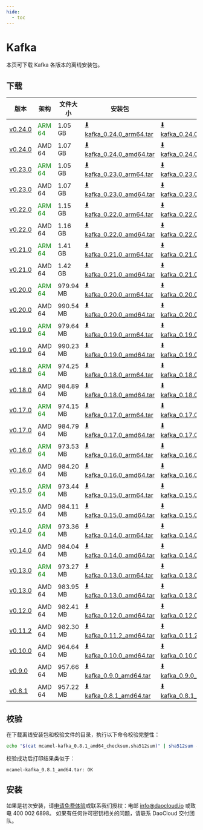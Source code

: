 ```yaml
---
hide:
  - toc
---
```


# Kafka

本页可下载 Kafka 各版本的离线安装包。

## 下载

| 版本 | 架构 | 文件大小 | 安装包 | 校验文件 | 更新日期 |
| ---- | --- | ------ | ----- | ------- | ------- |
| [v0.24.0](../../../middleware/kafka/release-notes.md) | <font color=green>ARM 64</font> | 1.05 GB | [:arrow_down: kafka_0.24.0_arm64.tar](https://qiniu-download-public.daocloud.io/DaoCloud_Enterprise/mcamel-kafka_0.24.0_arm64.tar) | [:arrow_down: kafka_0.24.0_arm64_checksum.sha512sum](https://qiniu-download-public.daocloud.io/DaoCloud_Enterprise/mcamel-kafka_0.24.0_arm64_checksum.sha512sum) | 2025-05-13 |
| [v0.24.0](../../../middleware/kafka/release-notes.md) | AMD 64 | 1.07 GB | [:arrow_down: kafka_0.24.0_amd64.tar](https://qiniu-download-public.daocloud.io/DaoCloud_Enterprise/mcamel-kafka_0.24.0_amd64.tar) | [:arrow_down: kafka_0.24.0_amd64_checksum.sha512sum](https://qiniu-download-public.daocloud.io/DaoCloud_Enterprise/mcamel-kafka_0.24.0_amd64_checksum.sha512sum) | 2025-05-13 |
| [v0.23.0](../../../middleware/kafka/release-notes.md) | <font color=green>ARM 64</font> | 1.05 GB | [:arrow_down: kafka_0.23.0_arm64.tar](https://qiniu-download-public.daocloud.io/DaoCloud_Enterprise/mcamel-kafka_0.23.0_arm64.tar) | [:arrow_down: kafka_0.23.0_arm64_checksum.sha512sum](https://qiniu-download-public.daocloud.io/DaoCloud_Enterprise/mcamel-kafka_0.23.0_arm64_checksum.sha512sum) | 2025-03-11 |
| [v0.23.0](../../../middleware/kafka/release-notes.md) | AMD 64 | 1.07 GB | [:arrow_down: kafka_0.23.0_amd64.tar](https://qiniu-download-public.daocloud.io/DaoCloud_Enterprise/mcamel-kafka_0.23.0_amd64.tar) | [:arrow_down: kafka_0.23.0_amd64_checksum.sha512sum](https://qiniu-download-public.daocloud.io/DaoCloud_Enterprise/mcamel-kafka_0.23.0_amd64_checksum.sha512sum) | 2025-03-11 |
| [v0.22.0](../../../middleware/kafka/release-notes.md) | <font color=green>ARM 64</font> | 1.15 GB | [:arrow_down: kafka_0.22.0_arm64.tar](https://qiniu-download-public.daocloud.io/DaoCloud_Enterprise/mcamel-kafka_0.22.0_arm64.tar) | [:arrow_down: kafka_0.22.0_arm64_checksum.sha512sum](https://qiniu-download-public.daocloud.io/DaoCloud_Enterprise/mcamel-kafka_0.22.0_arm64_checksum.sha512sum) | 2025-02-07 |
| [v0.22.0](../../../middleware/kafka/release-notes.md) | AMD 64 | 1.16 GB | [:arrow_down: kafka_0.22.0_amd64.tar](https://qiniu-download-public.daocloud.io/DaoCloud_Enterprise/mcamel-kafka_0.22.0_amd64.tar) | [:arrow_down: kafka_0.22.0_amd64_checksum.sha512sum](https://qiniu-download-public.daocloud.io/DaoCloud_Enterprise/mcamel-kafka_0.22.0_amd64_checksum.sha512sum) | 2025-02-07 |
| [v0.21.0](../../../middleware/kafka/release-notes.md) | <font color=green>ARM 64</font> | 1.41 GB | [:arrow_down: kafka_0.21.0_arm64.tar](https://qiniu-download-public.daocloud.io/DaoCloud_Enterprise/mcamel-kafka_0.21.0_arm64.tar) | [:arrow_down: kafka_0.21.0_arm64_checksum.sha512sum](https://qiniu-download-public.daocloud.io/DaoCloud_Enterprise/mcamel-kafka_0.21.0_arm64_checksum.sha512sum) | 2024-12-12 |
| [v0.21.0](../../../middleware/kafka/release-notes.md) | AMD 64 | 1.42 GB | [:arrow_down: kafka_0.21.0_amd64.tar](https://qiniu-download-public.daocloud.io/DaoCloud_Enterprise/mcamel-kafka_0.21.0_amd64.tar) | [:arrow_down: kafka_0.21.0_amd64_checksum.sha512sum](https://qiniu-download-public.daocloud.io/DaoCloud_Enterprise/mcamel-kafka_0.21.0_amd64_checksum.sha512sum) | 2024-12-12 |
| [v0.20.0](../../../middleware/kafka/release-notes.md) | <font color=green>ARM 64</font> | 979.94 MB | [:arrow_down: kafka_0.20.0_arm64.tar](https://qiniu-download-public.daocloud.io/DaoCloud_Enterprise/mcamel-kafka_0.20.0_arm64.tar) | [:arrow_down: kafka_0.20.0_arm64_checksum.sha512sum](https://qiniu-download-public.daocloud.io/DaoCloud_Enterprise/mcamel-kafka_0.20.0_arm64_checksum.sha512sum) | 2024-11-05 |
| [v0.20.0](../../../middleware/kafka/release-notes.md) | AMD 64 | 990.54 MB | [:arrow_down: kafka_0.20.0_amd64.tar](https://qiniu-download-public.daocloud.io/DaoCloud_Enterprise/mcamel-kafka_0.20.0_amd64.tar) | [:arrow_down: kafka_0.20.0_amd64_checksum.sha512sum](https://qiniu-download-public.daocloud.io/DaoCloud_Enterprise/mcamel-kafka_0.20.0_amd64_checksum.sha512sum) | 2024-11-05 |
| [v0.19.0](../../../middleware/kafka/release-notes.md) | <font color=green>ARM 64</font> | 979.64 MB | [:arrow_down: kafka_0.19.0_arm64.tar](https://qiniu-download-public.daocloud.io/DaoCloud_Enterprise/mcamel-kafka_0.19.0_arm64.tar) | [:arrow_down: kafka_0.19.0_arm64_checksum.sha512sum](https://qiniu-download-public.daocloud.io/DaoCloud_Enterprise/mcamel-kafka_0.19.0_arm64_checksum.sha512sum) | 2024-10-08 |
| [v0.19.0](../../../middleware/kafka/release-notes.md) | AMD 64 | 990.23 MB | [:arrow_down: kafka_0.19.0_amd64.tar](https://qiniu-download-public.daocloud.io/DaoCloud_Enterprise/mcamel-kafka_0.19.0_amd64.tar) | [:arrow_down: kafka_0.19.0_amd64_checksum.sha512sum](https://qiniu-download-public.daocloud.io/DaoCloud_Enterprise/mcamel-kafka_0.19.0_amd64_checksum.sha512sum) | 2024-10-08 |
| [v0.18.0](../../../middleware/kafka/release-notes.md) | <font color=green>ARM 64</font> | 974.25 MB | [:arrow_down: kafka_0.18.0_arm64.tar](https://qiniu-download-public.daocloud.io/DaoCloud_Enterprise/mcamel-kafka_0.18.0_arm64.tar) | [:arrow_down: kafka_0.18.0_arm64_checksum.sha512sum](https://qiniu-download-public.daocloud.io/DaoCloud_Enterprise/mcamel-kafka_0.18.0_arm64_checksum.sha512sum) | 2024-09-06 |
| [v0.18.0](../../../middleware/kafka/release-notes.md) | AMD 64 | 984.89 MB | [:arrow_down: kafka_0.18.0_amd64.tar](https://qiniu-download-public.daocloud.io/DaoCloud_Enterprise/mcamel-kafka_0.18.0_amd64.tar) | [:arrow_down: kafka_0.18.0_amd64_checksum.sha512sum](https://qiniu-download-public.daocloud.io/DaoCloud_Enterprise/mcamel-kafka_0.18.0_amd64_checksum.sha512sum) | 2024-09-06 |
| [v0.17.0](../../../middleware/kafka/release-notes.md) | <font color=green>ARM 64</font> | 974.15 MB | [:arrow_down: kafka_0.17.0_arm64.tar](https://qiniu-download-public.daocloud.io/DaoCloud_Enterprise/mcamel-kafka_0.17.0_arm64.tar) | [:arrow_down: kafka_0.17.0_arm64_checksum.sha512sum](https://qiniu-download-public.daocloud.io/DaoCloud_Enterprise/mcamel-kafka_0.17.0_arm64_checksum.sha512sum) | 2024-08-08 |
| [v0.17.0](../../../middleware/kafka/release-notes.md) | AMD 64 | 984.79 MB | [:arrow_down: kafka_0.17.0_amd64.tar](https://qiniu-download-public.daocloud.io/DaoCloud_Enterprise/mcamel-kafka_0.17.0_amd64.tar) | [:arrow_down: kafka_0.17.0_amd64_checksum.sha512sum](https://qiniu-download-public.daocloud.io/DaoCloud_Enterprise/mcamel-kafka_0.17.0_amd64_checksum.sha512sum) | 2024-08-08 |
| [v0.16.0](../../../middleware/kafka/release-notes.md) | <font color=green>ARM 64</font> | 973.53 MB | [:arrow_down: kafka_0.16.0_arm64.tar](https://qiniu-download-public.daocloud.io/DaoCloud_Enterprise/mcamel-kafka_0.16.0_arm64.tar) | [:arrow_down: kafka_0.16.0_arm64_checksum.sha512sum](https://qiniu-download-public.daocloud.io/DaoCloud_Enterprise/mcamel-kafka_0.16.0_arm64_checksum.sha512sum) | 2024-07-04 |
| [v0.16.0](../../../middleware/kafka/release-notes.md) | AMD 64 | 984.20 MB | [:arrow_down: kafka_0.16.0_amd64.tar](https://qiniu-download-public.daocloud.io/DaoCloud_Enterprise/mcamel-kafka_0.16.0_amd64.tar) | [:arrow_down: kafka_0.16.0_amd64_checksum.sha512sum](https://qiniu-download-public.daocloud.io/DaoCloud_Enterprise/mcamel-kafka_0.16.0_amd64_checksum.sha512sum) | 2024-07-04 |
| [v0.15.0](../../../middleware/kafka/release-notes.md) | <font color=green>ARM 64</font> | 973.44 MB | [:arrow_down: kafka_0.15.0_arm64.tar](https://qiniu-download-public.daocloud.io/DaoCloud_Enterprise/mcamel-kafka_0.15.0_arm64.tar) | [:arrow_down: kafka_0.15.0_arm64_checksum.sha512sum](https://qiniu-download-public.daocloud.io/DaoCloud_Enterprise/mcamel-kafka_0.15.0_arm64_checksum.sha512sum) | 2024-06-05 |
| [v0.15.0](../../../middleware/kafka/release-notes.md) | AMD 64 | 984.11 MB | [:arrow_down: kafka_0.15.0_amd64.tar](https://qiniu-download-public.daocloud.io/DaoCloud_Enterprise/mcamel-kafka_0.15.0_amd64.tar) | [:arrow_down: kafka_0.15.0_amd64_checksum.sha512sum](https://qiniu-download-public.daocloud.io/DaoCloud_Enterprise/mcamel-kafka_0.15.0_amd64_checksum.sha512sum) | 2024-06-05 |
| [v0.14.0](../../../middleware/kafka/release-notes.md) | <font color=green>ARM 64</font> | 973.36 MB | [:arrow_down: kafka_0.14.0_arm64.tar](https://qiniu-download-public.daocloud.io/DaoCloud_Enterprise/mcamel-kafka_0.14.0_arm64.tar) | [:arrow_down: kafka_0.14.0_arm64_checksum.sha512sum](https://qiniu-download-public.daocloud.io/DaoCloud_Enterprise/mcamel-kafka_0.14.0_arm64_checksum.sha512sum) | 2024-05-08 |
| [v0.14.0](../../../middleware/kafka/release-notes.md) | AMD 64 | 984.04 MB | [:arrow_down: kafka_0.14.0_amd64.tar](https://qiniu-download-public.daocloud.io/DaoCloud_Enterprise/mcamel-kafka_0.14.0_amd64.tar) | [:arrow_down: kafka_0.14.0_amd64_checksum.sha512sum](https://qiniu-download-public.daocloud.io/DaoCloud_Enterprise/mcamel-kafka_0.14.0_amd64_checksum.sha512sum) | 2024-05-08 |
| [v0.13.0](../../../middleware/kafka/release-notes.md) | <font color="green">ARM 64</font> | 973.27 MB | [:arrow_down: kafka_0.13.0_arm64.tar](https://qiniu-download-public.daocloud.io/DaoCloud_Enterprise/mcamel-kafka_0.13.0_arm64.tar) | [:arrow_down: kafka_0.13.0_arm64_checksum.sha512sum](https://qiniu-download-public.daocloud.io/DaoCloud_Enterprise/mcamel-kafka_0.13.0_arm64_checksum.sha512sum) | 2024-04-03 |
| [v0.13.0](../../../middleware/kafka/release-notes.md) | AMD 64 | 983.95 MB | [:arrow_down: kafka_0.13.0_amd64.tar](https://qiniu-download-public.daocloud.io/DaoCloud_Enterprise/mcamel-kafka_0.13.0_amd64.tar) | [:arrow_down: kafka_0.13.0_amd64_checksum.sha512sum](https://qiniu-download-public.daocloud.io/DaoCloud_Enterprise/mcamel-kafka_0.13.0_amd64_checksum.sha512sum) | 2024-04-03 |
| [v0.12.0](../../../middleware/kafka/release-notes.md) | AMD 64 | 982.41 MB | [:arrow_down: kafka_0.12.0_amd64.tar](https://qiniu-download-public.daocloud.io/DaoCloud_Enterprise/mcamel-kafka_0.12.0_amd64.tar) | [:arrow_down: kafka_0.12.0_amd64_checksum.sha512sum](https://qiniu-download-public.daocloud.io/DaoCloud_Enterprise/mcamel-kafka_0.12.0_amd64_checksum.sha512sum) | 2024-02-01 |
| [v0.11.2](../../../middleware/kafka/release-notes.md) | AMD 64 | 982.30 MB | [:arrow_down: kafka_0.11.2_amd64.tar](https://qiniu-download-public.daocloud.io/DaoCloud_Enterprise/mcamel-kafka_0.11.2_amd64.tar) | [:arrow_down: kafka_0.11.2_amd64_checksum.sha512sum](https://qiniu-download-public.daocloud.io/DaoCloud_Enterprise/mcamel-kafka_0.11.2_amd64_checksum.sha512sum) | 2024-01-04 |
| [v0.10.0](../../../middleware/kafka/release-notes.md) | AMD 64 | 964.64 MB | [:arrow_down: kafka_0.10.0_amd64.tar](https://qiniu-download-public.daocloud.io/DaoCloud_Enterprise/mcamel-kafka_0.10.0_amd64.tar) | [:arrow_down: kafka_0.10.0_amd64_checksum.sha512sum](https://qiniu-download-public.daocloud.io/DaoCloud_Enterprise/mcamel-kafka_0.10.0_amd64_checksum.sha512sum) | 2023-12-10 |
| [v0.9.0](../../../middleware/kafka/release-notes.md) | AMD 64 | 957.66 MB | [:arrow_down: kafka_0.9.0_amd64.tar](https://qiniu-download-public.daocloud.io/DaoCloud_Enterprise/mcamel-kafka_0.9.0_amd64.tar) | [:arrow_down: kafka_0.9.0_amd64_checksum.sha512sum](https://qiniu-download-public.daocloud.io/DaoCloud_Enterprise/mcamel-kafka_0.9.0_amd64_checksum.sha512sum) | 2023-11-02 |
| [v0.8.1](../../../middleware/kafka/release-notes.md) | AMD 64 | 957.22 MB | [:arrow_down: kafka_0.8.1_amd64.tar](https://qiniu-download-public.daocloud.io/DaoCloud_Enterprise/mcamel-kafka_0.8.1_amd64.tar) | [:arrow_down: kafka_0.8.1_amd64_checksum.sha512sum](https://qiniu-download-public.daocloud.io/DaoCloud_Enterprise/mcamel-kafka_0.8.1_amd64_checksum.sha512sum) | 2023-10-20 |

## 校验

在下载离线安装包和校验文件的目录，执行以下命令校验完整性：

```sh
echo "$(cat mcamel-kafka_0.8.1_amd64_checksum.sha512sum)" | sha512sum -c
```

校验成功后打印结果类似于：

```none
mcamel-kafka_0.8.1_amd64.tar: OK
```

## 安装

如果是初次安装，请[申请免费体验](../../../dce/license0.md)或联系我们授权：电邮 info@daocloud.io 或致电 400 002 6898。
如果有任何许可密钥相关的问题，请联系 DaoCloud 交付团队。